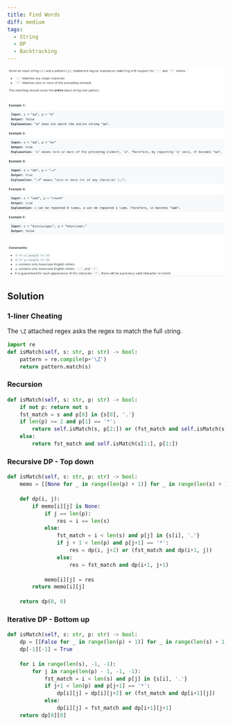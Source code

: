 ```yaml
---
title: Find Words
diff: medium
tags:
  - String
  - DP
  - Backtracking
---
```


<img class="medium-zoom" src="/algo/regular-expression-matching.png" alt="https://leetcode.com/problems/regular-expression-matching">

## Solution

### 1-liner Cheating

The `\Z` attached regex asks the regex to match the full `s`tring.

```py
import re
def isMatch(self, s: str, p: str) -> bool:
    pattern = re.compile(p+'\Z')
    return pattern.match(s)
```

### Recursion

```py
def isMatch(self, s: str, p: str) -> bool:
    if not p: return not s
    fst_match = s and p[0] in {s[0], '.'}
    if len(p) >= 2 and p[1] == '*':
        return self.isMatch(s, p[2:]) or (fst_match and self.isMatch(s[1:], p))
    else:
        return fst_match and self.isMatch(s[1:], p[1:])
```

### Recursive DP - Top down

```py
def isMatch(self, s: str, p: str) -> bool:
    memo = [[None for _ in range(len(p) + 1)] for _ in range(len(s) + 1)]

    def dp(i, j):
        if memo[i][j] is None:
            if j == len(p):
                res = i == len(s)
            else:
                fst_match = i < len(s) and p[j] in {s[i], '.'}
                if j + 1 < len(p) and p[j+1] == '*':
                    res = dp(i, j+2) or (fst_match and dp(i+1, j))
                else:
                    res = fst_match and dp(i+1, j+1)

            memo[i][j] = res
        return memo[i][j]

    return dp(0, 0)
```

### Iterative DP - Bottom up

<!-- REDO -->

```py
def isMatch(self, s: str, p: str) -> bool:
    dp = [[False for _ in range(len(p) + 1)] for _ in range(len(s) + 1)]
    dp[-1][-1] = True

    for i in range(len(s), -1, -1):
        for j in range(len(p) - 1, -1, -1):
            fst_match = i < len(s) and p[j] in {s[i], '.'}
            if j+1 < len(p) and p[j+1] == '*':
                dp[i][j] = dp[i][j+2] or (fst_match and dp[i+1][j])
            else:
                dp[i][j] = fst_match and dp[i+1][j+1]
    return dp[0][0]
```
